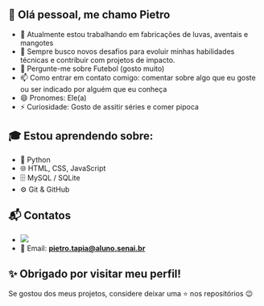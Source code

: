 ## 👋 Olá pessoal, me chamo Pietro

- 🔭 Atualmente estou trabalhando em fabricações de luvas, aventais e mangotes
- 🚀 Sempre busco novos desafios para evoluir minhas habilidades técnicas e contribuir com projetos de impacto.
- 💬 Pergunte-me sobre Futebol (gosto muito)
- 📫 Como entrar em contato comigo: comentar sobre algo que eu goste ou ser indicado por alguém que eu conheça
- 😄 Pronomes: Ele(a)
- ⚡ Curiosidade: Gosto de assitir séries e comer pipoca

## 🎓 Estou aprendendo sobre:
- 🐍 Python
- 🌐 HTML, CSS, JavaScript
- 🗄️ MySQL / SQLite
- ⚙️ Git & GitHub

## 📬 Contatos
- <a href="https://www.instagram.com/dipiassa_pietro/" target="_blank"><img loading="lazy" src="https://img.shields.io/badge/-Instagram-%23E4405F?style=for-the-badge&logo=instagram&logoColor=white" target="_blank"></a>
- 📧 Email: **pietro.tapia@aluno.senai.br**  

## ✨ Obrigado por visitar meu perfil!  
Se gostou dos meus projetos, considere deixar uma ⭐ nos repositórios 😉
